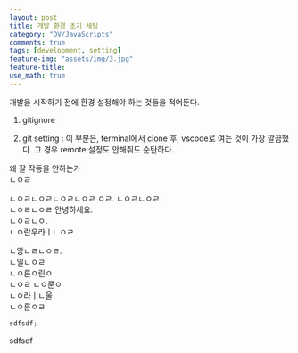 ```yaml
---
layout: post
title: 개발 환경 초기 세팅
category: "DV/JavaScripts"
comments: true
tags: [development, setting]
feature-img: "assets/img/3.jpg"
feature-title:
use_math: true
---
```


개발을 시작하기 전에 환경 설정해야 하는 것들을 적어둔다.

1. gitignore

2. git setting : 이 부분은, terminal에서 clone 후, vscode로 여는 것이 가장 깔끔했다. 그 경우 remote 설정도 안해줘도 순탄하다.

왜 잘 작동을 안하는가  
ㄴㅇㄹ

ㄴㅇㄹㄴㅇㄹㄴㅇㄹㄴㅇㄹ ㅇㄹ. ㄴㅇㄹㄴㅇㄹ.  
ㄴㅇㄹㄴㅇㄹ
안녕하세요.  
ㄴㅇㄹㄴㅇ.  
ㄴㅇ란우라ㅣㄴㅇㄹ

ㄴ앙ㄴㄹㄴㅇㄹ.  
ㄴ일ㄴㅇㄹ  
ㄴㅇ룬ㅇ린ㅇ  
ㄴㅇㄹ ㄴㅇ룬ㅇ  
ㄴㅇ라ㅣㄴ울  
ㄴㅇ룬ㅇㄹ

```javascript
sdfsdf;
```

sdfsdf
